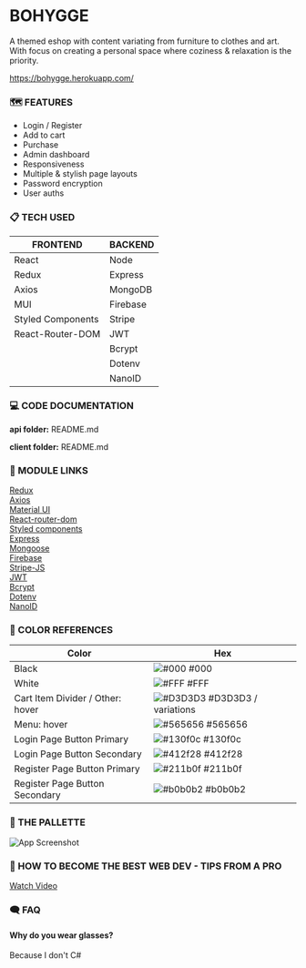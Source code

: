 
# BOHYGGE

A themed eshop with content variating from furniture to clothes and art. With focus on creating a personal space where coziness & relaxation is the priority.

https://bohygge.herokuapp.com/

### 🗺 FEATURES
- Login / Register
- Add to cart
- Purchase
- Admin dashboard
- Responsiveness
- Multiple & stylish page layouts
- Password encryption
- User auths

### 📋 TECH USED
| FRONTEND          | BACKEND  |
|-------------------|----------|
| React             | Node     |
| Redux             | Express  |
| Axios             | MongoDB  |
| MUI               | Firebase |
| Styled Components | Stripe   |
| React-Router-DOM  | JWT      |
|                   | Bcrypt   |
|                   | Dotenv   |
|                   | NanoID   |

### 💻 CODE DOCUMENTATION
  
**api folder:** README.md

**client folder:** README.md

### 🔗 MODULE LINKS

[Redux](https://www.npmjs.com/package/redux)  
[Axios](https://axios-http.com/docs/intro)  
[Material UI](https://mui.com/)   
[React-router-dom](https://v5.reactrouter.com/web/guides/quick-start)  
[Styled components](https://www.npmjs.com/package/styled-components)  
[Express](https://expressjs.com/)  
[Mongoose](https://www.npmjs.com/package/mongoose)  
[Firebase](https://firebase.google.com/)  
[Stripe-JS](https://www.npmjs.com/package/@stripe/stripe-js)  
[JWT](https://www.npmjs.com/package/jsonwebtoken)  
[Bcrypt](https://www.npmjs.com/package/bcrypt)  
[Dotenv](https://www.npmjs.com/package/dotenv)  
[NanoID](https://www.npmjs.com/package/nanoid)

### 🌈 COLOR REFERENCES

| Color                                | Hex                                                                    |
| ------------------------------------ | -----------------------------------------------------------------------|
| Black                                | ![#000](https://via.placeholder.com/10/000/000.png) #000               |
| White                                | ![#FFF](https://via.placeholder.com/10/fff/fff.png) #FFF               |
| Cart Item Divider / Other: hover     | ![#D3D3D3](https://via.placeholder.com/10/D3D3D3/D3D3D3.png) #D3D3D3 / variations   |
| Menu: hover                          | ![#565656](https://via.placeholder.com/10/565656/565656.png) #565656 |
| Login Page Button Primary            | ![#130f0c](https://via.placeholder.com/10/130f0c/130f0c.png) #130f0c   |
| Login Page Button Secondary          | ![#412f28](https://via.placeholder.com/10/412f28/412f28.png) #412f28   |
| Register Page Button Primary         | ![#211b0f](https://via.placeholder.com/10/211b0f/211b0f.png) #211b0f   |
| Register Page Button Secondary       | ![#b0b0b2](https://via.placeholder.com/10/b0b0b2/b0b0b2.png) #b0b0b2  |
 

### 🔳 THE PALLETTE

![App Screenshot](https://i.snipboard.io/YlRIo5.jpg)

### 🍿 HOW TO BECOME THE BEST WEB DEV - TIPS FROM A PRO

[Watch Video](https://www.youtube.com/watch?v=dQw4w9WgXcQ)

### 🗨 FAQ
#### Why do you wear glasses?
Because I don't C#
